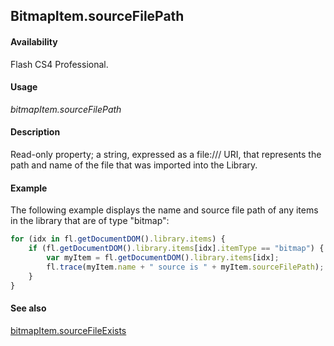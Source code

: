 ## BitmapItem.sourceFilePath

#### Availability

Flash CS4 Professional.

#### Usage

*bitmapItem.sourceFilePath*

#### Description

Read-only property; a string, expressed as a file:/// URI, that represents the path and name of the file that was imported into the Library.

#### Example

The following example displays the name and source file path of any items in the library that are of type "bitmap":

```javascript
for (idx in fl.getDocumentDOM().library.items) {
    if (fl.getDocumentDOM().library.items[idx].itemType == "bitmap") {      
        var myItem = fl.getDocumentDOM().library.items[idx];
        fl.trace(myItem.name + " source is " + myItem.sourceFilePath);
    }
}
```

#### See also

[bitmapItem.sourceFileExists](../BitmapItem_object/bitmapIte9.md)
